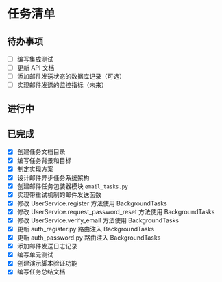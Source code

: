 # 任务清单

## 待办事项
- [ ] 编写集成测试
- [ ] 更新 API 文档
- [ ] 添加邮件发送状态的数据库记录（可选）
- [ ] 实现邮件发送的监控指标（未来）

## 进行中


## 已完成
- [x] 创建任务文档目录
- [x] 编写任务背景和目标
- [x] 制定实现方案
- [x] 设计邮件异步任务系统架构
- [x] 创建邮件任务包装器模块 `email_tasks.py`
- [x] 实现带重试机制的邮件发送函数
- [x] 修改 UserService.register 方法使用 BackgroundTasks
- [x] 修改 UserService.request_password_reset 方法使用 BackgroundTasks
- [x] 修改 UserService.verify_email 方法使用 BackgroundTasks
- [x] 更新 auth_register.py 路由注入 BackgroundTasks
- [x] 更新 auth_password.py 路由注入 BackgroundTasks
- [x] 添加邮件发送日志记录
- [x] 编写单元测试
- [x] 创建演示脚本验证功能
- [x] 编写任务总结文档